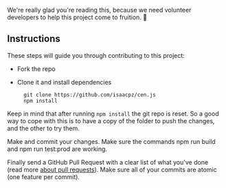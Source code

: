 We're really glad you're reading this, because we need volunteer developers to help this project come to fruition. 👏

## Instructions

These steps will guide you through contributing to this project:

- Fork the repo
- Clone it and install dependencies

		git clone https://github.com/isaacpz/cen.js
		npm install

Keep in mind that after running `npm install` the git repo is reset. So a good way to cope with this is to have a copy of the folder to push the changes, and the other to try them.

Make and commit your changes. Make sure the commands npm run build and npm run test:prod are working.

Finally send a GitHub Pull Request with a clear list of what you've done (read more [about pull requests](https://help.github.com/articles/about-pull-requests/)). Make sure all of your commits are atomic (one feature per commit).
